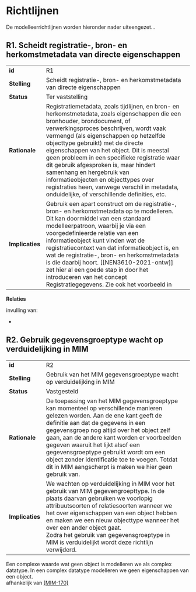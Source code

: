 # Richtlijnen

De modelleerrichtlijnen worden hieronder nader uiteengezet...

<!-- 
## **R1**. Elk informatiemodelelement verbinden aan een begrip

| | | |
|-|-|-|
| **id** | R1 |
| **Stelling** | Elk informatiemodelelement moet verbonden zijn met een begrip in het SOR begrippenkader |
| **Rationale** | Om samenhang te kunnen realiseren is het van belang dat begrijpt waar een informatieobject over gaat. Het is belangrijk om het soort onderwerp, gerepresenteerd door een objecttype, duidelijk te definiëren in de vorm van een begrip. Dit maat dat anderen kunnen begrijpen over wat voor soort objecten een obejcttype gaat. Hetzelfde geldt voor de eigenschappen van het objecttype. vindbaar maken. |
| **Implicaties** | Ieder modelelement moet verwijzen naar een begrip in het begrippenkader. |

**Relaties**

invulling van:
* TODO - principe nodig

* MIM?

**Voorbeelden**
TODO  -->
## **R1**. Scheidt registratie-, bron- en herkomstmetadata van directe eigenschappen

| | | |
|-|-|-|
| **id** | R1 |
| **Stelling** | Scheidt registratie-, bron- en herkomstmetadata van <a>directe eigenschappen</a> |
| **Status** | Ter vaststelling |
| **Rationale** | Registratiemetadata, zoals tijdlijnen, en bron- en herkomstmetadata, zoals eigenschappen die een bronhouder, brondocument, of verwerkingsproces beschrijven, wordt vaak vermengd (als eigenschappen op hetzelfde <a>objecttype</a> gebruikt) met de <a>directe eigenschappen</a> van het <a>object</a>. Dit is meestal geen probleem in een specifieke registratie waar dit gebruik afgesproken is, maar hindert <a>samenhang</a> en hergebruik van <a>informatieobjecten</a> en <a>objecttypes</a> over registraties heen, vanwege verschil in <a>metadata</a>, onduidelijke, of verschillende definities, etc.|
| **Implicaties** | Gebruik een apart construct om de registratie-, bron- en herkomstmetadata op te modelleren. Dit kan doormiddel van een standaard modelleerpatroon, waarbij je via een voorgedefinieerde relatie van een <a>informatieobject</a> kunt vinden wat de registratiecontext van dat <a>informatieobject</a> is, en wat de registratie-, bron- en herkomstmetadata is die daarbij hoort. [[NEN3610-2021-ontw]] zet hier al een goede stap in door het introduceren van het concept Registratiegegevens. Zie ook het voorbeeld in [](#p3-alleen-directe-eigenschappen) |

**Relaties**

invulling van:
* [](#p3-alleen-directe-eigenschappen)

## **R2**. Gebruik gegevensgroeptype wacht op verduidelijking in MIM

| | | |
|-|-|-|
| **id** | R2 |
| **Stelling** | Gebruik van het MIM gegevensgroeptype wacht op verduidelijking in MIM |
| **Status** | Vastgesteld |
| **Rationale** | De toepassing van het MIM gegevensgroeptype kan momenteel op verschillende manieren gelezen worden. Aan de ene kant geeft de definitie aan dat de <a>gegevens</a> in een gegevensgroep nog altijd over het <a>object</a> zelf gaan, aan de andere kant worden er voorbeelden <a>gegeven</a> waaruit het lijkt alsof een gegevensgroeptype gebruikt wordt om een <a>object</a> zonder identificatie toe te voegen. Totdat dit in MIM aangscherpt is maken we hier geen gebruik van. |
| **Implicaties** | We wachten op verduidelijking in MIM voor het gebruik van MIM gegevengroepttype. In de plaats daarvan gebruiken we voorlopig attribuutsoorten of relatiesoorten wanneer we het over eigenschappen van een object hebben en maken we een nieuw <a>objecttype</a> wanneer het over een ander <a>object</a> gaat.<br>Zodra het gebruik van gegevensgroeptype in MIM is verduidelijkt wordt deze richtlijn verwijderd. |

<!-- **Relaties**

**Voorbeelden**
TODO  -->

<aside class="note">
  Een complexe waarde wat geen object is modelleren we als complex datatype. In een complex datatype modelleren we geen eigenschappen van een object.
</aside>

<aside class="issue">
  afhankelijk van <a href="https://github.com/Geonovum/MIM-Werkomgeving/issues/170">[MIM-170]</a>
</aside>



<!-- ## **RX**. Beperk het gebruik van abstracte constructen die interoperabiliteit in de weg kunnen staan

Gekeken moet worden of bepaalde modelleerconstructen niet een belemmering vormen voor de technische implementaties van het model, aangezien dit gevolgen kan hebben voor het uitwisselen van informatie. -->
